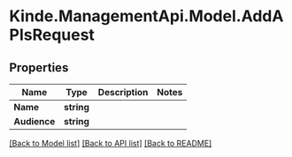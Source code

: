 # Kinde.ManagementApi.Model.AddAPIsRequest

## Properties

Name | Type | Description | Notes
------------ | ------------- | ------------- | -------------
**Name** | **string** |  | 
**Audience** | **string** |  | 

[[Back to Model list]](../README.md#documentation-for-models) [[Back to API list]](../README.md#documentation-for-api-endpoints) [[Back to README]](../README.md)

